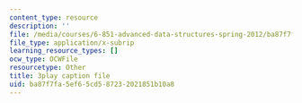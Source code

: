 ```yaml
---
content_type: resource
description: ''
file: /media/courses/6-851-advanced-data-structures-spring-2012/ba87f7fa5ef65cd587232021851b10a8_NMxLL3D5qd8.vtt
file_type: application/x-subrip
learning_resource_types: []
ocw_type: OCWFile
resourcetype: Other
title: 3play caption file
uid: ba87f7fa-5ef6-5cd5-8723-2021851b10a8
---
```

